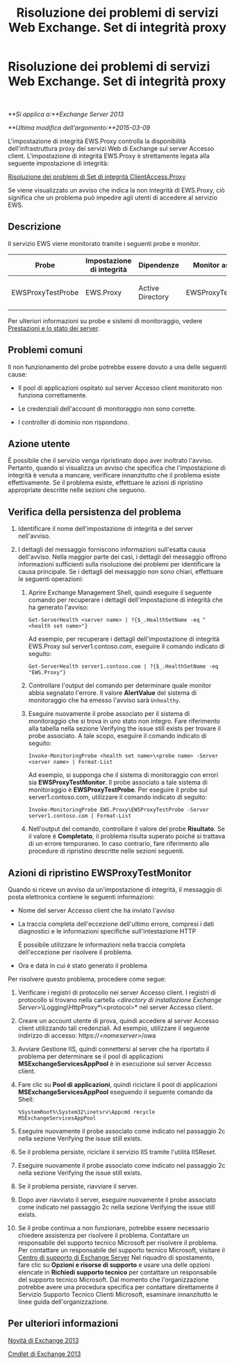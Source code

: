 ﻿---
title: Risoluzione dei problemi di servizi Web Exchange. Set di integrità proxy
TOCTitle: Risoluzione dei problemi di servizi Web Exchange. Set di integrità proxy
ms:assetid: 5bfbf7e9-d52d-4a3d-91ac-72427c6cb37d
ms:mtpsurl: https://technet.microsoft.com/it-it/library/ms.exch.scom.ews.proxy(v=EXCHG.150)
ms:contentKeyID: 53275548
ms.date: 03/07/2017
mtps_version: v=EXCHG.150
ms.translationtype: MT
---

# Risoluzione dei problemi di servizi Web Exchange. Set di integrità proxy

 

_**Si applica a:**Exchange Server 2013_

_**Ultima modifica dell'argomento:**2015-03-09_

L'impostazione di integrità EWS.Proxy controlla la disponibilità dell'infrastruttura proxy dei servizi Web di Exchange sul server Accesso client. L'impostazione di integrità EWS.Proxy è strettamente legata alla seguente impostazione di integrità:

[Risoluzione dei problemi di Set di integrità ClientAccess.Proxy](troubleshooting-clientaccess-proxy-health-set.md)

Se viene visualizzato un avviso che indica la non integrità di EWS.Proxy, ciò significa che un problema può impedire agli utenti di accedere al servizio EWS.

## Descrizione

Il servizio EWS viene monitorato tramite i seguenti probe e monitor.


<table>
<colgroup>
<col style="width: 25%" />
<col style="width: 25%" />
<col style="width: 25%" />
<col style="width: 25%" />
</colgroup>
<thead>
<tr class="header">
<th>Probe</th>
<th>Impostazione di integrità</th>
<th>Dipendenze</th>
<th>Monitor associati</th>
</tr>
</thead>
<tbody>
<tr class="odd">
<td><p>EWSProxyTestProbe</p></td>
<td><p>EWS.Proxy</p></td>
<td><p>Active Directory</p></td>
<td><p>EWSProxyTestMonitor</p></td>
</tr>
</tbody>
</table>


Per ulteriori informazioni su probe e sistemi di monitoraggio, vedere [Prestazioni e lo stato dei server](https://technet.microsoft.com/it-it/library/jj150551\(v=exchg.150\)).

## Problemi comuni

Il non funzionamento del probe potrebbe essere dovuto a una delle seguenti cause:

  - Il pool di applicazioni ospitato sul server Accesso client monitorato non funziona correttamente.

  - Le credenziali dell'account di monitoraggio non sono corrette.

  - I controller di dominio non rispondono.

## Azione utente

È possibile che il servizio venga ripristinato dopo aver inoltrato l'avviso. Pertanto, quando si visualizza un avviso che specifica che l'impostazione di integrità è venuta a mancare, verificare innanzitutto che il problema esiste effettivamente. Se il problema esiste, effettuare le azioni di ripristino appropriate descritte nelle sezioni che seguono.

## Verifica della persistenza del problema

1.  Identificare il nome dell'impostazione di integrità e del server nell'avviso.

2.  I dettagli del messaggio forniscono informazioni sull'esatta causa dell'avviso. Nella maggior parte dei casi, i dettagli del messaggio offrono informazioni sufficienti sulla risoluzione dei problemi per identificare la causa principale. Se i dettagli del messaggio non sono chiari, effettuare le seguenti operazioni:
    
    1.  Aprire Exchange Management Shell, quindi eseguire il seguente comando per recuperare i dettagli dell'impostazione di integrità che ha generato l'avviso:
        
            Get-ServerHealth <server name> | ?{$_.HealthSetName -eq "<health set name>"}
        
        Ad esempio, per recuperare i dettagli dell'impostazione di integrità EWS.Proxy sul server1.contoso.com, eseguire il comando indicato di seguito:
        
            Get-ServerHealth server1.contoso.com | ?{$_.HealthSetName -eq "EWS.Proxy"}
    
    2.  Controllare l'output del comando per determinare quale monitor abbia segnalato l'errore. Il valore **AlertValue** del sistema di monitoraggio che ha emesso l'avviso sarà `Unhealthy`.
    
    3.  Eseguire nuovamente il probe associato per il sistema di monitoraggio che si trova in uno stato non integro. Fare riferimento alla tabella nella sezione Verifying the issue still exists per trovare il probe associato. A tale scopo, eseguire il comando indicato di seguito:
        
            Invoke-MonitoringProbe <health set name>\<probe name> -Server <server name> | Format-List
        
        Ad esempio, si supponga che il sistema di monitoraggio con errori sia **EWSProxyTestMonitor**. Il probe associato a tale sistema di monitoraggio è **EWSProxyTestProbe**. Per eseguire il probe sul server1.contoso.com, utilizzare il comando indicato di seguito:
        
            Invoke-MonitoringProbe EWS.Proxy\EWSProxyTestProbe -Server server1.contoso.com | Format-List
    
    4.  Nell'output del comando, controllare il valore del probe **Risultato**. Se il valore è **Completato**, il problema risulta superato poiché si trattava di un errore temporaneo. In caso contrario, fare riferimento alle procedure di ripristino descritte nelle sezioni seguenti.

## Azioni di ripristino EWSProxyTestMonitor

Quando si riceve un avviso da un'impostazione di integrità, il messaggio di posta elettronica contiene le seguenti informazioni:

  - Nome del server Accesso client che ha inviato l'avviso

  - La traccia completa dell'eccezione dell'ultimo errore, compresi i dati diagnostici e le informazioni specifiche sull'intestazione HTTP
    
    È possibile utilizzare le informazioni nella traccia completa dell'eccezione per risolvere il problema.

  - Ora e data in cui è stato generato il problema

Per risolvere questo problema, procedere come segue:

1.  Verificare i registri di protocollo nei server Accesso client. I registri di protocollo si trovano nella cartella *\<directory di installazione Exchange Server\>*\\Logging\\HttpProxy*\\\<protocol\>* nel server Accesso client.

2.  Creare un account utente di prova, quindi accedere al server Accesso client utilizzando tali credenziali. Ad esempio, utilizzare il seguente indirizzo di accesso: https://*\<nomeserver\>*/owa

3.  Avviare Gestione IIS, quindi connettersi al server che ha riportato il problema per determinare se il pool di applicazioni **MSExchangeServicesAppPool** è in esecuzione sul server Accesso client.

4.  Fare clic su **Pool di applicazioni**, quindi riciclare il pool di applicazioni **MSExchangeServicesAppPool** eseguendo il seguente comando da Shell:
    
        %SystemRoot%\System32\inetsrv\Appcmd recycle MSExchangeServicesAppPool

5.  Eseguire nuovamente il probe associato come indicato nel passaggio 2c nella sezione Verifying the issue still exists.

6.  Se il problema persiste, riciclare il servizio IIS tramite l'utilità IISReset.

7.  Eseguire nuovamente il probe associato come indicato nel passaggio 2c nella sezione Verifying the issue still exists.

8.  Se il problema persiste, riavviare il server.

9.  Dopo aver riavviato il server, eseguire nuovamente il probe associato come indicato nel passaggio 2c nella sezione Verifying the issue still exists.

10. Se il probe continua a non funzionare, potrebbe essere necessario chiedere assistenza per risolvere il problema. Contattare un responsabile del supporto tecnico Microsoft per risolvere il problema. Per contattare un responsabile del supporto tecnico Microsoft, visitare il [Centro di supporto di Exchange Server](https://go.microsoft.com/fwlink/p/?linkid=180809) Nel riquadro di spostamento, fare clic su **Opzioni e risorse di supporto** e usare una delle opzioni elencate in **Richiedi supporto tecnico** per contattare un responsabile del supporto tecnico Microsoft. Dal momento che l'organizzazione potrebbe avere una procedura specifica per contattare direttamente il Servizio Supporto Tecnico Clienti Microsoft, esaminare innanzitutto le linee guida dell'organizzazione.

## Per ulteriori informazioni

[Novità di Exchange 2013](https://technet.microsoft.com/it-it/library/jj150540\(v=exchg.150\))

[Cmdlet di Exchange 2013](https://technet.microsoft.com/it-it/library/bb124413\(v=exchg.150\))

